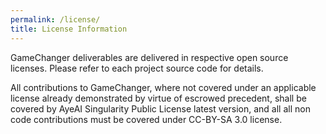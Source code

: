 ```yaml
---
permalink: /license/
title: License Information
---
```


GameChanger deliverables are delivered in respective open source licenses. Please refer to each project source code for details.

All contributions to GameChanger, where not covered under an applicable license already demonstrated by virtue of escrowed precedent, shall be covered by AyeAI Singularity Public License latest version, and all all non code contributions must be covered under CC-BY-SA 3.0 license.
